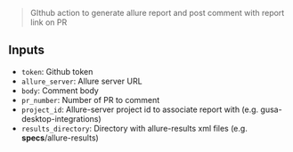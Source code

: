 > GIthub action to generate allure report and post comment with report link on PR

## Inputs
- `token`: Github token
- `allure_server`: Allure server URL
- `body`: Comment body
- `pr_number`: Number of PR to comment
- `project_id`: Allure-server project id to associate report with (e.g. gusa-desktop-integrations)
- `results_directory`: Directory with allure-results xml files (e.g. __specs__/allure-results)
  